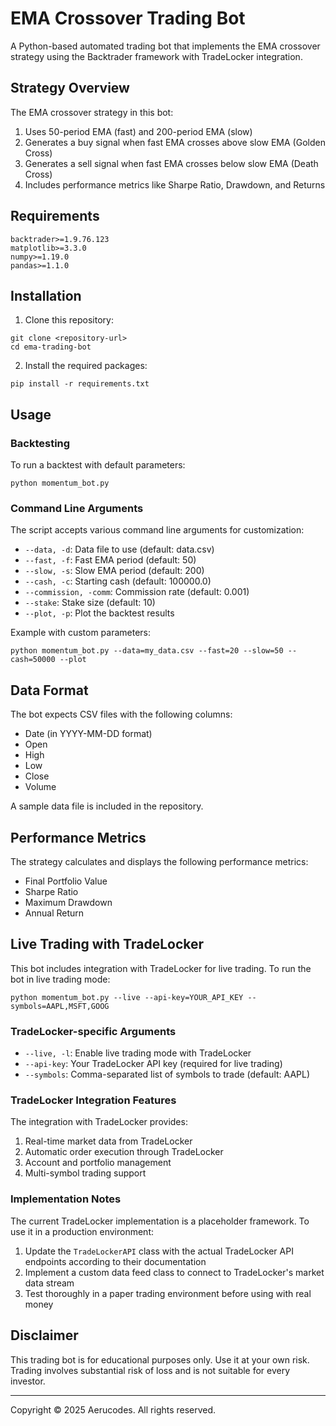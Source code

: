 # EMA Crossover Trading Bot

A Python-based automated trading bot that implements the EMA crossover strategy using the Backtrader framework with TradeLocker integration.

## Strategy Overview

The EMA crossover strategy in this bot:
1. Uses 50-period EMA (fast) and 200-period EMA (slow)
2. Generates a buy signal when fast EMA crosses above slow EMA (Golden Cross)
3. Generates a sell signal when fast EMA crosses below slow EMA (Death Cross)
4. Includes performance metrics like Sharpe Ratio, Drawdown, and Returns

## Requirements

```
backtrader>=1.9.76.123
matplotlib>=3.3.0
numpy>=1.19.0
pandas>=1.1.0
```

## Installation

1. Clone this repository:
```
git clone <repository-url>
cd ema-trading-bot
```

2. Install the required packages:
```
pip install -r requirements.txt
```

## Usage

### Backtesting

To run a backtest with default parameters:

```
python momentum_bot.py
```

### Command Line Arguments

The script accepts various command line arguments for customization:

- `--data, -d`: Data file to use (default: data.csv)
- `--fast, -f`: Fast EMA period (default: 50)
- `--slow, -s`: Slow EMA period (default: 200)
- `--cash, -c`: Starting cash (default: 100000.0)
- `--commission, -comm`: Commission rate (default: 0.001)
- `--stake`: Stake size (default: 10)
- `--plot, -p`: Plot the backtest results

Example with custom parameters:

```
python momentum_bot.py --data=my_data.csv --fast=20 --slow=50 --cash=50000 --plot
```

## Data Format

The bot expects CSV files with the following columns:
- Date (in YYYY-MM-DD format)
- Open
- High
- Low
- Close
- Volume

A sample data file is included in the repository.

## Performance Metrics

The strategy calculates and displays the following performance metrics:
- Final Portfolio Value
- Sharpe Ratio
- Maximum Drawdown
- Annual Return

## Live Trading with TradeLocker

This bot includes integration with TradeLocker for live trading. To run the bot in live trading mode:

```
python momentum_bot.py --live --api-key=YOUR_API_KEY --symbols=AAPL,MSFT,GOOG
```

### TradeLocker-specific Arguments

- `--live, -l`: Enable live trading mode with TradeLocker
- `--api-key`: Your TradeLocker API key (required for live trading)
- `--symbols`: Comma-separated list of symbols to trade (default: AAPL)

### TradeLocker Integration Features

The integration with TradeLocker provides:
1. Real-time market data from TradeLocker
2. Automatic order execution through TradeLocker
3. Account and portfolio management
4. Multi-symbol trading support

### Implementation Notes

The current TradeLocker implementation is a placeholder framework. To use it in a production environment:

1. Update the `TradeLockerAPI` class with the actual TradeLocker API endpoints according to their documentation
2. Implement a custom data feed class to connect to TradeLocker's market data stream
3. Test thoroughly in a paper trading environment before using with real money

## Disclaimer

This trading bot is for educational purposes only. Use it at your own risk. Trading involves substantial risk of loss and is not suitable for every investor.

---

Copyright © 2025 Aerucodes. All rights reserved. 